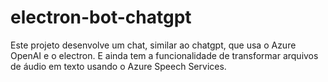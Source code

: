 # electron-bot-chatgpt
Este projeto desenvolve um chat, similar ao chatgpt, que usa o Azure OpenAI e o electron. E ainda tem a funcionalidade de transformar arquivos de áudio em texto usando o Azure Speech Services. 
